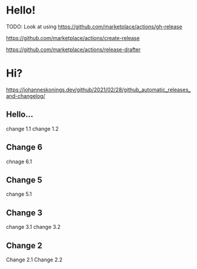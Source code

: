 # Hello!

TODO: Look at using https://github.com/marketplace/actions/gh-release

https://github.com/marketplace/actions/create-release

https://github.com/marketplace/actions/release-drafter

# Hi?
https://johanneskonings.dev/github/2021/02/28/github_automatic_releases_and-changelog/

## Hello...
change 1.1
change 1.2

## Change 6
chnage 6.1

## Change 5
change 5.1

## Change 3
change 3.1
change 3.2

## Change 2
Change 2.1
Change 2.2

